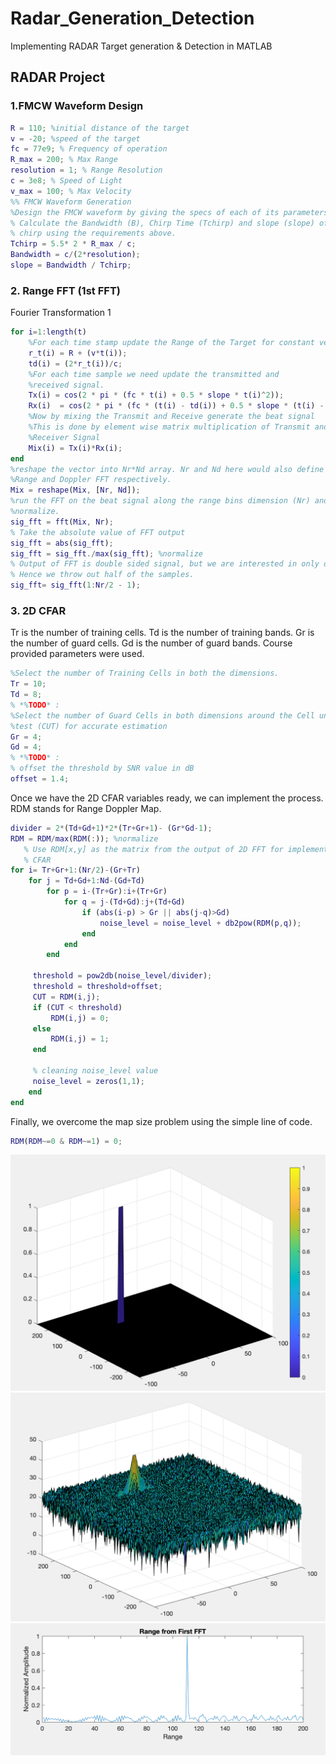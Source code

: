 # Radar_Generation_Detection
Implementing RADAR Target generation &amp; Detection in MATLAB

## RADAR Project

### 1.FMCW Waveform Design
```MATLAB
R = 110; %initial distance of the target
v = -20; %speed of the target
fc = 77e9; % Frequency of operation
R_max = 200; % Max Range
resolution = 1; % Range Resolution
c = 3e8; % Speed of Light
v_max = 100; % Max Velocity
%% FMCW Waveform Generation
%Design the FMCW waveform by giving the specs of each of its parameters.
% Calculate the Bandwidth (B), Chirp Time (Tchirp) and slope (slope) of the FMCW
% chirp using the requirements above.
Tchirp = 5.5* 2 * R_max / c;
Bandwidth = c/(2*resolution);
slope = Bandwidth / Tchirp;
```

### 2. Range FFT (1st FFT)<p>
Fourier Transformation 1
```MATLAB
for i=1:length(t)         
    %For each time stamp update the Range of the Target for constant velocity. 
    r_t(i) = R + (v*t(i));
    td(i) = (2*r_t(i))/c;
    %For each time sample we need update the transmitted and
    %received signal. 
    Tx(i) = cos(2 * pi * (fc * t(i) + 0.5 * slope * t(i)^2));
    Rx(i)  = cos(2 * pi * (fc * (t(i) - td(i)) + 0.5 * slope * (t(i) - td(i))^2));
    %Now by mixing the Transmit and Receive generate the beat signal
    %This is done by element wise matrix multiplication of Transmit and
    %Receiver Signal
    Mix(i) = Tx(i)*Rx(i);    
end
%reshape the vector into Nr*Nd array. Nr and Nd here would also define the size of
%Range and Doppler FFT respectively.
Mix = reshape(Mix, [Nr, Nd]);
%run the FFT on the beat signal along the range bins dimension (Nr) and
%normalize.
sig_fft = fft(Mix, Nr);
% Take the absolute value of FFT output
sig_fft = abs(sig_fft);
sig_fft = sig_fft./max(sig_fft); %normalize
% Output of FFT is double sided signal, but we are interested in only one side of the spectrum.
% Hence we throw out half of the samples.
sig_fft= sig_fft(1:Nr/2 - 1);
```
 
### 3. 2D CFAR <p>
Tr is the number of training cells.
Td is the number of training bands.
Gr is the number of guard cells.
Gd is the number of guard bands.
Course provided parameters were used.
```MATLAB
%Select the number of Training Cells in both the dimensions.
Tr = 10;
Td = 8;
% *%TODO* :
%Select the number of Guard Cells in both dimensions around the Cell under 
%test (CUT) for accurate estimation
Gr = 4;
Gd = 4;
% *%TODO* :
% offset the threshold by SNR value in dB
offset = 1.4; 
```
Once we have the 2D CFAR variables ready, we can implement the process.
RDM stands for Range Doppler Map.

```MATLAB
divider = 2*(Td+Gd+1)*2*(Tr+Gr+1)- (Gr*Gd-1);
RDM = RDM/max(RDM(:)); %normalize
   % Use RDM[x,y] as the matrix from the output of 2D FFT for implementing
   % CFAR
for i= Tr+Gr+1:(Nr/2)-(Gr+Tr)
    for j = Td+Gd+1:Nd-(Gd+Td)
        for p = i-(Tr+Gr):i+(Tr+Gr)
            for q = j-(Td+Gd):j+(Td+Gd)
                if (abs(i-p) > Gr || abs(j-q)>Gd)
                    noise_level = noise_level + db2pow(RDM(p,q));
                end
            end
        end
        
     threshold = pow2db(noise_level/divider);
     threshold = threshold+offset;
     CUT = RDM(i,j);
     if (CUT < threshold)
         RDM(i,j) = 0;
     else
         RDM(i,j) = 1;
     end
         
     % cleaning noise_level value
     noise_level = zeros(1,1);
    end
end
```
Finally, we overcome the map size problem using the simple line of code.
```MATLAB
RDM(RDM~=0 & RDM~=1) = 0;
```
![](1.png)
![](2.png)
![](3.png)
